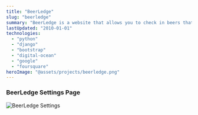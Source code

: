 ```yaml
---
title: "BeerLedge"
slug: "beerledge"
summary: "BeerLedge is a website that allows you to check in beers that you've drank in a post-privacy world."
lastUpdated: "2010-01-01"
technologies:
  - "python"
  - "django"
  - "bootstrap"
  - "digital-ocean"
  - "google"
  - "foursquare"
heroImage: "@assets/projects/beerledge.png"
---
```


### BeerLedge Settings Page

![BeerLedge Settings](/assets/projects/beerledge-settings.webp)
